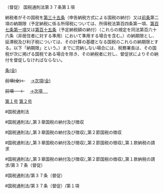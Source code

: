 （督促）
国税通則法第３７条第１項

納税者がその国税を[第三十五条](国税通則法＿＿＿＿＿第３５条第１項)（申告納税方式による国税の納付）又は[前条](国税通則法＿＿＿＿＿第３６条第１項)第二項の納期限（予定納税に係る所得税については、所得税法第百四条第一項、[第百七条第一項](国税通則法＿＿＿＿＿第１０７条第１項)又は[第百十五条](国税通則法＿＿＿＿＿第１１５条第１項)（予定納税額の納付）（これらの規定を同法第百六十六条（非居住者に対する準用）において準用する場合を含む。）の納期限とし、延滞税及び利子税については、その計算の基礎となる国税のこれらの納期限とする。以下「納期限」という。）までに完納しない場合には、税務署長は、その国税が次に掲げる国税である場合を除き、その納税者に対し、督促状によりその納付を督促しなければならない。

[条(全)](国税通則法＿＿＿＿＿第３７条_.md)

~~前項(全)←~~　  [→次項(全)](国税通則法＿＿＿＿＿第３７条第２項_.md)

~~前項 　 ←~~　  [→次項 　 ](国税通則法＿＿＿＿＿第３７条第２項.md)

[第１号](国税通則法＿＿＿＿＿第３７条第１項第１号.md)  [第２号](国税通則法＿＿＿＿＿第３７条第１項第２号.md)  

#国税通則法

#国税通則法/_第３章国税の納付及び徴収

#国税通則法/_第３章国税の納付及び徴収/_第２節国税の徴収

#国税通則法/_第３章国税の納付及び徴収/_第２節国税の徴収/_第１款納税の請求

#国税通則法/_第３章国税の納付及び徴収/_第２節国税の徴収/_第１款納税の請求/第３７条（督促）

#国税通則法/第３７条（督促）

#国税通則法/第３７条（督促）/第１項

